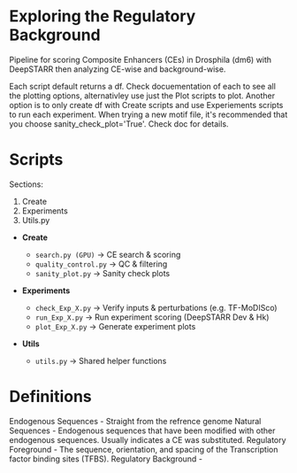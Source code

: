 # Exploring the Regulatory Background

Pipeline for scoring Composite Enhancers (CEs) in Drosphila (dm6) with DeepSTARR then analyzing CE-wise and background-wise.

Each script default returns a df. Check docuementation of each to see all the plotting options, alternativley use just the Plot scripts to plot. Another option is to only create df with Create scripts and use Experiements scripts to run each experiment. When trying a new motif file, it's recommended that you choose sanity_check_plot='True'. Check doc for details. 


# Scripts
Sections:
  1) Create
  2) Experiments
  3) Utils.py

  
- **Create**
  - `search.py (GPU)` → CE search & scoring  
  - `quality_control.py` → QC & filtering  
  - `sanity_plot.py` → Sanity check plots

        

- **Experiments**
  - `check_Exp_X.py` → Verify inputs & perturbations (e.g. TF-MoDISco)  
  - `run_Exp_X.py` → Run experiment scoring (DeepSTARR Dev & Hk)
  - `plot_Exp_X.py` → Generate experiment plots 

- **Utils**
  - `utils.py` → Shared helper functions  


# Definitions
Endogenous Sequences - Straight from the refrence genome
Natural Sequences - Endogenous sequences that have been modified with other endogenous sequences. Usually indicates a CE was substituted. 
Regulatory Foreground - The sequence, orientation, and spacing of the Transcription factor binding sites (TFBS). 
Regulatory Background - 
